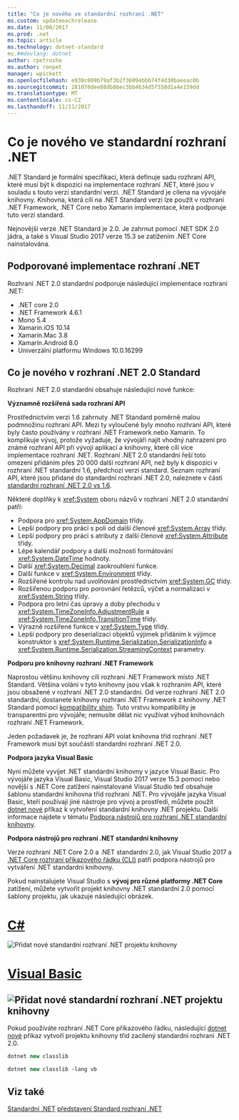 ```yaml
---
title: "Co je nového ve standardní rozhraní .NET"
ms.custom: updateeachrelease
ms.date: 11/08/2017
ms.prod: .net
ms.topic: article
ms.technology: dotnet-standard
ms.##devlang: dotnet
author: rpetrusha
ms.author: ronpet
manager: wpickett
ms.openlocfilehash: e938c009b79af3b2f36094bbb74f4d38baeeac0b
ms.sourcegitcommit: 281070dee88db86ec3bb4634d5f558d1a4e159dd
ms.translationtype: MT
ms.contentlocale: cs-CZ
ms.lasthandoff: 11/11/2017
---
```

# <a name="whats-new-in-the-net-standard"></a>Co je nového ve standardní rozhraní .NET

.NET Standard je formální specifikaci, která definuje sadu rozhraní API, které musí být k dispozici na implementace rozhraní .NET, které jsou v souladu s touto verzí standardní verzí. .NET Standard je cílena na vývojáře knihovny. Knihovna, která cílí na .NET Standard verzi lze použít v rozhraní .NET Framework, .NET Core nebo Xamarin implementace, která podporuje tuto verzi standard.

Nejnovější verze .NET Standard je 2.0. Je zahrnut pomocí .NET SDK 2.0 jádra, a také s Visual Studio 2017 verze 15.3 se zatížením .NET Core nainstalována.

## <a name="supported-net-implementations"></a>Podporované implementace rozhraní .NET

Rozhraní .NET 2.0 standardní podporuje následující implementace rozhraní .NET:

- .NET core 2.0
- .NET Framework 4.6.1
- Mono 5.4
- Xamarin.iOS 10.14
- Xamarin.Mac 3.8
- Xamarin.Android 8.0
- Univerzální platformu Windows 10.0.16299

## <a name="whats-new-in-the-net-standard-20"></a>Co je nového v rozhraní .NET 2.0 Standard
 
Rozhraní .NET 2.0 standardní obsahuje následující nové funkce:

**Významně rozšířená sada rozhraní API**

Prostřednictvím verzi 1.6 zahrnuty .NET Standard poměrně malou podmnožinu rozhraní API. Mezi ty vyloučené byly mnoho rozhraní API, které byly často používány v rozhraní .NET Framework nebo Xamarin. To komplikuje vývoj, protože vyžaduje, že vývojáři najít vhodný nahrazení pro známé rozhraní API při vývoji aplikací a knihovny, které cílí více implementace rozhraní .NET. Rozhraní .NET 2.0 standardní řeší toto omezení přidáním přes 20 000 další rozhraní API, než byly k dispozici v rozhraní .NET standardní 1.6, předchozí verzi standard. Seznam rozhraní API, které jsou přidané do standardní rozhraní .NET 2.0, naleznete v části [standardní rozhraní .NET 2.0 vs 1.6](https://raw.githubusercontent.com/dotnet/standard/master/docs/versions/netstandard2.0_diff.md). 

Některé doplňky k <xref:System> oboru názvů v rozhraní .NET 2.0 standardní patří:

- Podpora pro <xref:System.AppDomain> třídy.
- Lepší podpory pro práci s poli od další členové <xref:System.Array> třídy.
- Lepší podpory pro práci s atributy z další členové <xref:System.Attribute> třídy.
- Lépe kalendář podpory a další možnosti formátování <xref:System.DateTime> hodnoty.
- Další <xref:System.Decimal> zaokrouhlení funkce.
- Další funkce v <xref:System.Environment> třídy.
- Rozšířené kontrolu nad uvolňování prostřednictvím <xref:System.GC> třídy.
- Rozšířenou podporu pro porovnání řetězců, výčet a normalizaci v <xref:System.String> třídy.
- Podpora pro letní čas úpravy a doby přechodu v <xref:System.TimeZoneInfo.AdjustmentRule> a <xref:System.TimeZoneInfo.TransitionTime> třídy.
- Výrazně rozšířené funkce v <xref:System.Type> třídy.
- Lepší podpory pro deserializaci objektů výjimek přidáním k výjimce konstruktor s <xref:System.Runtime.Serialization.SerializationInfo> a <xref:System.Runtime.Serialization.StreamingContext> parametry.

**Podporu pro knihovny rozhraní .NET Framework**

Naprostou většinu knihovny cílí rozhraní .NET Framework místo .NET Standard. Většina volání v tyto knihovny jsou však k rozhraním API, které jsou obsažené v rozhraní .NET 2.0 standardní. Od verze rozhraní .NET 2.0 standardní, dostanete knihovny rozhraní .NET Framework z knihovny .NET Standard pomocí [kompatibility shim](https://github.com/dotnet/standard/blob/master/docs/netstandard-20/README.md#assembly-unification). Tuto vrstvu kompatibility je transparentní pro vývojáře; nemusíte dělat nic využívat výhod knihovnách rozhraní .NET Framework.

Jeden požadavek je, že rozhraní API volat knihovna tříd rozhraní .NET Framework musí být součástí standardní rozhraní .NET 2.0.

**Podpora jazyka Visual Basic**

Nyní můžete vyvíjet .NET standardní knihovny v jazyce Visual Basic. Pro vývojáře jazyka Visual Basic, Visual Studio 2017 verze 15.3 pomocí nebo novější s .NET Core zatížení nainstalované Visual Studio teď obsahuje šablonu standardní knihovna tříd rozhraní .NET. Pro vývojáře jazyka Visual Basic, kteří používají jiné nástroje pro vývoj a prostředí, můžete použít [dotnet nové](../../core/tools/dotnet-new.md) příkaz k vytvoření standardní knihovny .NET projektu. Další informace najdete v tématu [Podpora nástrojů pro rozhraní .NET standardní knihovny](#tooling).

<a name="tooling" />**Podpora nástrojů pro rozhraní .NET standardní knihovny**

Verze rozhraní .NET Core 2.0 a .NET standardní 2.0, jak Visual Studio 2017 a [.NET Core rozhraní příkazového řádku (CLI)](../../core/tools/index.md) patří podpora nástrojů pro vytváření .NET standardní knihovny. 

Pokud nainstalujete Visual Studio s **vývoj pro různé platformy .NET Core** zatížení, můžete vytvořit projekt knihovny .NET standardní 2.0 pomocí šablony projektu, jak ukazuje následující obrázek. 

# <a name="ctabcsharp"></a>[C#](#tab/csharp)
![Přidat nové standardní rozhraní .NET projektu knihovny](./media/std-project-cs.png)
# <a name="visual-basictabvisual-basic"></a>[Visual Basic](#tab/visual-basic)
<a name="add-new-net-standard-library-projectmediastd-project-vbpng"></a>![Přidat nové standardní rozhraní .NET projektu knihovny](./media/std-project-vb.png)
---

Pokud používáte rozhraní .NET Core příkazového řádku, následující [dotnet nové](../../core/tools/dotnet-new.md) příkaz vytvoří projektu knihovny tříd zacílený standardní rozhraní .NET 2.0.

```csharp
dotnet new classlib
```
```vb
dotnet new classlib -lang vb
```
  
## <a name="see-also"></a>Viz také
[Standardní .NET](../net-standard.md)
[představení Standard rozhraní .NET](https://blogs.msdn.microsoft.com/dotnet/2016/09/26/introducing-net-standard/)
